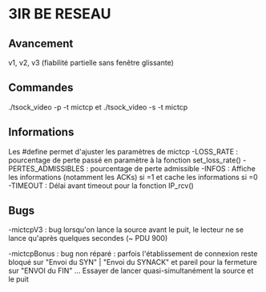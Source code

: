 # 3IR BE RESEAU
## Avancement 
v1, v2, v3 (fiabilité partielle sans fenêtre glissante)

## Commandes 
./tsock_video -p -t mictcp et ./tsock_video -s -t mictcp

## Informations 
Les #define permet d'ajuster les paramètres de mictcp
-LOSS_RATE : pourcentage de perte passé en paramètre à la fonction set_loss_rate()
-PERTES_ADMISSIBLES : pourcentage de perte admissible
-INFOS : Affiche les informations (notamment les ACKs) si =1 et cache les informations si =0
-TIMEOUT : Délai avant timeout pour la fonction IP_rcv()

## Bugs

-mictcpV3 : bug lorsqu'on lance la source avant le puit, le lecteur ne se lance qu'après quelques secondes (~ PDU 900)

-mictcpBonus : bug non réparé : parfois l'établissement de connexion reste bloqué sur "Envoi du SYN" | "Envoi du SYNACK" et pareil pour la fermeture sur "ENVOI du FIN" ... Essayer de lancer quasi-simultanément la source et le puit
